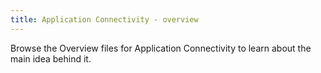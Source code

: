 ```yaml
---
title: Application Connectivity - overview
---
```


Browse the Overview files for Application Connectivity to learn about the main idea behind it.